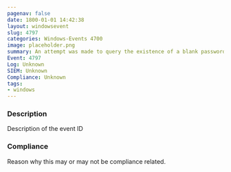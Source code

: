 ```yaml
---
pagenav: false
date: 1800-01-01 14:42:38
layout: windowsevent
slug: 4797
categories: Windows-Events 4700
image: placeholder.png
summary: An attempt was made to query the existence of a blank password for an account
Event: 4797
Log: Unknown
SIEM: Unknown
Compliance: Unknown
tags:
- windows
---
```


### Description

Description of the event ID

### Compliance

Reason why this may or may not be compliance related.
